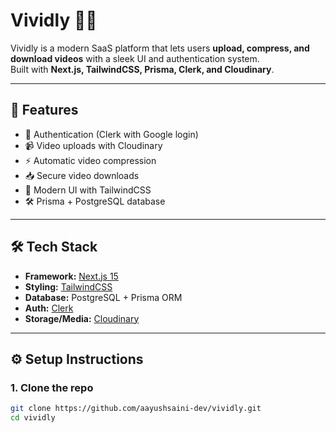 # Vividly 🎥✨

Vividly is a modern SaaS platform that lets users **upload, compress, and download videos** with a sleek UI and authentication system.  
Built with **Next.js, TailwindCSS, Prisma, Clerk, and Cloudinary**.

---

## 🚀 Features

- 🔐 Authentication (Clerk with Google login)
- 📹 Video uploads with Cloudinary
- ⚡ Automatic video compression
- 📥 Secure video downloads
- 🎨 Modern UI with TailwindCSS
- 🛠️ Prisma + PostgreSQL database

---

## 🛠️ Tech Stack

- **Framework:** [Next.js 15](https://nextjs.org/)
- **Styling:** [TailwindCSS](https://tailwindcss.com/)
- **Database:** PostgreSQL + Prisma ORM
- **Auth:** [Clerk](https://clerk.com/)
- **Storage/Media:** [Cloudinary](https://cloudinary.com/)

---

## ⚙️ Setup Instructions

### 1. Clone the repo

```bash
git clone https://github.com/aayushsaini-dev/vividly.git
cd vividly
```
